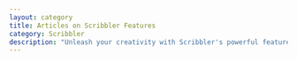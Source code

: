 ```yaml
---
layout: category
title: Articles on Scribbler Features
category: Scribbler
description: "Unleash your creativity with Scribbler's powerful features, including intuitive editing, seamless collaboration, and live experimentation."
---
```

